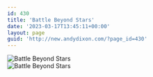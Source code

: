 ```yaml
---
id: 430
title: 'Battle Beyond Stars'
date: '2023-03-17T13:45:11+00:00'
layout: page
guid: 'http://new.andydixon.com/?page_id=430'
---
```


![Battle Beyond Stars](https://i0.wp.com/assets.g8x2.ldn.idrivee2-23.com/posters/Battle%20Beyond%20Stars%2001.jpg?w=1200&ssl=1 "Battle Beyond Stars")  
![Battle Beyond Stars](https://i0.wp.com/assets.g8x2.ldn.idrivee2-23.com/posters/Battle%20Beyond%20Stars%2002.jpg?w=1200&ssl=1 "Battle Beyond Stars")